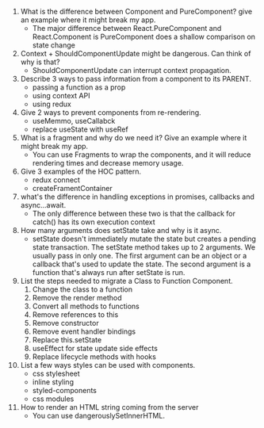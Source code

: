 1. What is the difference between Component and PureComponent? give an example where it might break my app.
	- The major difference between React.PureComponent and React.Component is PureComponent does a shallow comparison on state change
2. Context + ShouldComponentUpdate might be dangerous. Can think of why is that?
	- ShouldComponentUpdate can interrupt context propagation.
3. Describe 3 ways to pass information from a component to its PARENT.
	- passing a function as a prop
	- using context API
	- using redux
4. Give 2 ways to prevent components from re-rendering.
	- useMemmo, useCallabck
	- replace useState with useRef
5. What is a fragment and why do we need it? Give an example where it might break my app.
	- You can use Fragments to wrap the components, and it will reduce rendering times and decrease memory usage.
6. Give 3 examples of the HOC pattern.
	- redux connect
	- createFramentContainer
7. what's the difference in handling exceptions in promises, callbacks and async...await.
	- The only difference between these two is that the callback for catch() has its own execution context
8. How many arguments does setState take and why is it async.
	- setState doesn't immediately mutate the state but creates a pending state transaction.	The setState method takes up to 2 arguments. We usually pass in only one. The first argument can be an object or a callback that's used to update the state.	The second argument is a function that's always run after setState is run.
9. List the steps needed to migrate a Class to Function Component.
	1. Change the class to a function
	2. Remove the render method
	3. Convert all methods to functions
	4. Remove references to this
	5. Remove constructor
	6. Remove event handler bindings
	7. Replace this.setState
	8. useEffect for state update side effects
	9. Replace lifecycle methods with hooks
10. List a few ways styles can be used with components.
	- css stylesheet
	- inline styling
	- styled-components
	- css modules
11. How to render an HTML string coming from the server
	- You can use dangerouslySetInnerHTML.